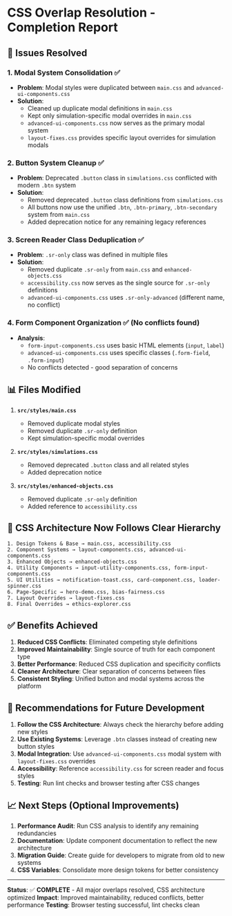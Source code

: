 # CSS Overlap Resolution - Completion Report

## 🎯 **Issues Resolved**

### **1. Modal System Consolidation** ✅
- **Problem**: Modal styles were duplicated between `main.css` and `advanced-ui-components.css`
- **Solution**: 
  - Cleaned up duplicate modal definitions in `main.css`
  - Kept only simulation-specific modal overrides in `main.css`
  - `advanced-ui-components.css` now serves as the primary modal system
  - `layout-fixes.css` provides specific layout overrides for simulation modals

### **2. Button System Cleanup** ✅
- **Problem**: Deprecated `.button` class in `simulations.css` conflicted with modern `.btn` system
- **Solution**:
  - Removed deprecated `.button` class definitions from `simulations.css`
  - All buttons now use the unified `.btn`, `.btn-primary`, `.btn-secondary` system from `main.css`
  - Added deprecation notice for any remaining legacy references

### **3. Screen Reader Class Deduplication** ✅
- **Problem**: `.sr-only` class was defined in multiple files
- **Solution**:
  - Removed duplicate `.sr-only` from `main.css` and `enhanced-objects.css`
  - `accessibility.css` now serves as the single source for `.sr-only` definitions
  - `advanced-ui-components.css` uses `.sr-only-advanced` (different name, no conflict)

### **4. Form Component Organization** ✅ (No conflicts found)
- **Analysis**: 
  - `form-input-components.css` uses basic HTML elements (`input`, `label`)
  - `advanced-ui-components.css` uses specific classes (`.form-field`, `.form-input`)
  - No conflicts detected - good separation of concerns

## 📊 **Files Modified**

1. **`src/styles/main.css`**
   - Removed duplicate modal styles
   - Removed duplicate `.sr-only` definition
   - Kept simulation-specific modal overrides

2. **`src/styles/simulations.css`**
   - Removed deprecated `.button` class and all related styles
   - Added deprecation notice

3. **`src/styles/enhanced-objects.css`**
   - Removed duplicate `.sr-only` definition
   - Added reference to `accessibility.css`

## 🎯 **CSS Architecture Now Follows Clear Hierarchy**

```
1. Design Tokens & Base → main.css, accessibility.css
2. Component Systems → layout-components.css, advanced-ui-components.css
3. Enhanced Objects → enhanced-objects.css  
4. Utility Components → input-utility-components.css, form-input-components.css
5. UI Utilities → notification-toast.css, card-component.css, loader-spinner.css
6. Page-Specific → hero-demo.css, bias-fairness.css
7. Layout Overrides → layout-fixes.css
8. Final Overrides → ethics-explorer.css
```

## ✅ **Benefits Achieved**

1. **Reduced CSS Conflicts**: Eliminated competing style definitions
2. **Improved Maintainability**: Single source of truth for each component type
3. **Better Performance**: Reduced CSS duplication and specificity conflicts
4. **Cleaner Architecture**: Clear separation of concerns between files
5. **Consistent Styling**: Unified button and modal systems across the platform

## 🔧 **Recommendations for Future Development**

1. **Follow the CSS Architecture**: Always check the hierarchy before adding new styles
2. **Use Existing Systems**: Leverage `.btn` classes instead of creating new button styles
3. **Modal Integration**: Use `advanced-ui-components.css` modal system with `layout-fixes.css` overrides
4. **Accessibility**: Reference `accessibility.css` for screen reader and focus styles
5. **Testing**: Run lint checks and browser testing after CSS changes

## 📈 **Next Steps (Optional Improvements)**

1. **Performance Audit**: Run CSS analysis to identify any remaining redundancies
2. **Documentation**: Update component documentation to reflect the new architecture
3. **Migration Guide**: Create guide for developers to migrate from old to new systems
4. **CSS Variables**: Consolidate more design tokens for better consistency

---

**Status**: ✅ **COMPLETE** - All major overlaps resolved, CSS architecture optimized
**Impact**: Improved maintainability, reduced conflicts, better performance
**Testing**: Browser testing successful, lint checks clean
